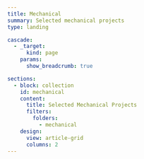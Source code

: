 ```yaml
---
title: Mechanical
summary: Selected mechanical projects
type: landing

cascade:
  - _target:
      kind: page
    params:
      show_breadcrumb: true

sections:
  - block: collection
    id: mechanical
    content:
      title: Selected Mechanical Projects
      filters:
        folders:
          - mechanical
    design:
      view: article-grid
      columns: 2
---
```

